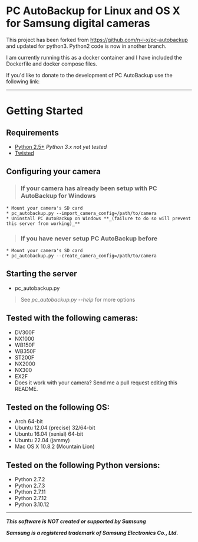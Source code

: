 # PC AutoBackup for Linux and OS X for Samsung digital cameras #

This project has been forked from https://github.com/n-i-x/pc-autobackup and updated for python3. Python2 code is now in another branch.

I am currently running this as a docker container and I have included the Dockerfile and docker compose files.

If you'd like to donate to the development of PC AutoBackup use the following link:

---


# Getting Started #

## Requirements ##
  * [Python 2.5+](http://python.org/download/releases/2.7.3/) _Python 3.x not yet tested_
  * [Twisted](http://twistedmatrix.com/trac/wiki/Downloads)

## Configuring your camera ##
> ### If your camera has already been setup with PC AutoBackup for Windows ###
    * Mount your camera's SD card
    * pc_autobackup.py --import_camera_config=/path/to/camera
    * Uninstall PC AutoBackup on Windows **_(failure to do so will prevent this server from working)_**
> ### If you have never setup PC AutoBackup before ###
    * Mount your camera's SD card
    * pc_autobackup.py --create_camera_config=/path/to/camera

## Starting the server ##
  * pc_autobackup.py

> See _pc_autobackup.py --help_ for more options

## **Tested with the following cameras:** ##

  * DV300F
  * NX1000
  * WB150F
  * WB350F
  * ST200F
  * NX2000
  * NX300
  * EX2F
  * Does it work with your camera? Send me a pull request editing this README.

## **Tested on the following OS:** ##

  * Arch 64-bit
  * Ubuntu 12.04 (precise) 32/64-bit
  * Ubuntu 16.04 (xenial) 64-bit
  * Ubuntu 22.04 (jammy)
  * Mac OS X 10.8.2 (Mountain Lion)

## **Tested on the following Python versions:** ##

  * Python 2.7.2
  * Python 2.7.3
  * Python 2.7.11
  * Python 2.7.12
  * Python 3.10.12
---

**_This software is NOT created or supported by Samsung_**

**_Samsung is a registered trademark of Samsung Electronics Co., Ltd._**
